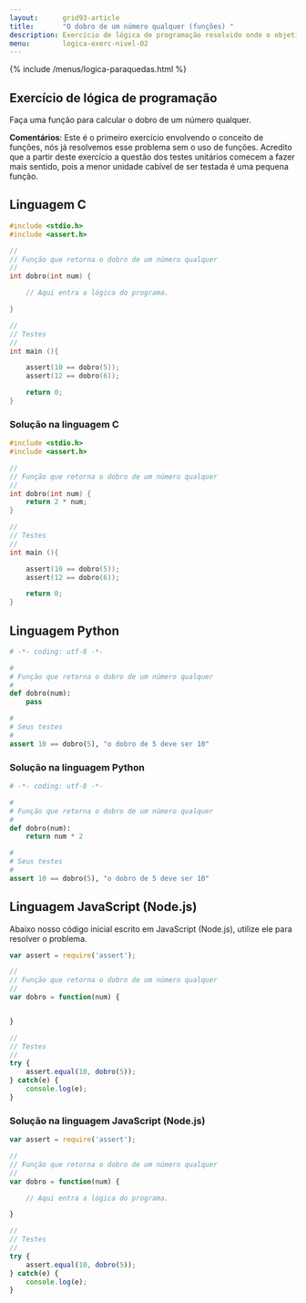 ```yaml
---
layout:      grid93-article
title:       "O dobro de um número qualquer (funções) "
description: Exercício de lógica de programação resolvido onde o objetivo é criar uma função para calcular o dobro de um número qualquer.
menu:        logica-exerc-nivel-02
---
```


{% include /menus/logica-paraquedas.html %}


Exercício de lógica de programação
---

Faça uma função para calcular o dobro de um número qualquer.

__Comentários__: Este é o primeiro exercício envolvendo o conceito de funções, nós já resolvemos esse problema sem o uso
de funções. Acredito que a partir deste exercício a questão dos testes unitários comecem a fazer mais sentido, pois a
menor unidade cabível de ser testada é uma pequena função.



Linguagem C
---


```c
#include <stdio.h>
#include <assert.h>

//
// Função que retorna o dobro de um número qualquer
//
int dobro(int num) {

    // Aqui entra a lógica do programa.

}

//
// Testes
//
int main (){

	assert(10 == dobro(5));
	assert(12 == dobro(6));

	return 0;
}
```



### Solução na linguagem C

```c
#include <stdio.h>
#include <assert.h>

//
// Função que retorna o dobro de um número qualquer
//
int dobro(int num) {
    return 2 * num;
}

//
// Testes
//
int main (){

	assert(10 == dobro(5));
	assert(12 == dobro(6));

	return 0;
}
```


Linguagem Python
---

```python
# -*- coding: utf-8 -*-

#
# Função que retorna o dobro de um número qualquer
#
def dobro(num):
	pass

#
# Seus testes
#
assert 10 == dobro(5), "o dobro de 5 deve ser 10"
```



### Solução na linguagem Python


```python
# -*- coding: utf-8 -*-

#
# Função que retorna o dobro de um número qualquer
#
def dobro(num):
	return num * 2

#
# Seus testes
#
assert 10 == dobro(5), "o dobro de 5 deve ser 10"
```


Linguagem JavaScript (Node.js)
---

Abaixo nosso código inicial escrito em JavaScript (Node.js), utilize ele para resolver o problema.


```javascript
var assert = require('assert');

//
// Função que retorna o dobro de um número qualquer
//
var dobro = function(num) {


}

//
// Testes
//
try {
    assert.equal(10, dobro(5));
} catch(e) {
    console.log(e);
}

```


### Solução na linguagem JavaScript (Node.js)


```javascript
var assert = require('assert');

//
// Função que retorna o dobro de um número qualquer
//
var dobro = function(num) {

    // Aqui entra a lógica do programa.

}

//
// Testes
//
try {
    assert.equal(10, dobro(5));
} catch(e) {
    console.log(e);
}

```